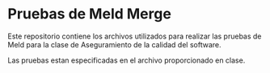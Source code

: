 # Pruebas de Meld Merge

Este repositorio contiene los archivos utilizados para realizar las pruebas de Meld para la clase de Aseguramiento de la calidad del software.

Las pruebas estan especificadas en el archivo proporcionado en clase.
